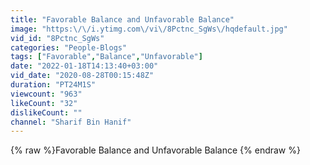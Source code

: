 ```yaml
---
title: "Favorable Balance and Unfavorable Balance"
image: "https:\/\/i.ytimg.com\/vi\/8Pctnc_SgWs\/hqdefault.jpg"
vid_id: "8Pctnc_SgWs"
categories: "People-Blogs"
tags: ["Favorable","Balance","Unfavorable"]
date: "2022-01-18T14:13:40+03:00"
vid_date: "2020-08-28T00:15:48Z"
duration: "PT24M1S"
viewcount: "963"
likeCount: "32"
dislikeCount: ""
channel: "Sharif Bin Hanif"
---
```

{% raw %}Favorable Balance and Unfavorable Balance {% endraw %}
